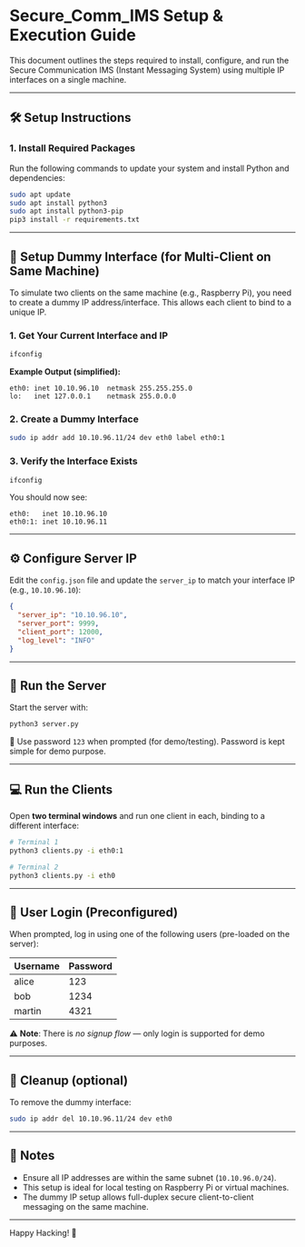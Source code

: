 # Secure_Comm_IMS Setup & Execution Guide

This document outlines the steps required to install, configure, and run the Secure Communication IMS (Instant Messaging System) using multiple IP interfaces on a single machine.

---

## 🛠️ Setup Instructions

### 1. Install Required Packages

Run the following commands to update your system and install Python and dependencies:

```bash
sudo apt update
sudo apt install python3
sudo apt install python3-pip
pip3 install -r requirements.txt
```

---

## 🧪 Setup Dummy Interface (for Multi-Client on Same Machine)

To simulate two clients on the same machine (e.g., Raspberry Pi), you need to create a dummy IP address/interface. This allows each client to bind to a unique IP.

### 1. Get Your Current Interface and IP

```bash
ifconfig
```

**Example Output (simplified):**

```text
eth0: inet 10.10.96.10  netmask 255.255.255.0
lo:   inet 127.0.0.1    netmask 255.0.0.0
```

### 2. Create a Dummy Interface

```bash
sudo ip addr add 10.10.96.11/24 dev eth0 label eth0:1
```

### 3. Verify the Interface Exists

```bash
ifconfig
```

You should now see:

```text
eth0:   inet 10.10.96.10
eth0:1: inet 10.10.96.11
```

---

## ⚙️ Configure Server IP

Edit the `config.json` file and update the `server_ip` to match your interface IP (e.g., `10.10.96.10`):

```json
{
  "server_ip": "10.10.96.10",
  "server_port": 9999,
  "client_port": 12000,
  "log_level": "INFO"
}
```

---

## 🚀 Run the Server

Start the server with:

```bash
python3 server.py
```

🔐 Use password `123` when prompted (for demo/testing). Password is kept simple for demo purpose.

---

## 💻 Run the Clients

Open **two terminal windows** and run one client in each, binding to a different interface:

```bash
# Terminal 1
python3 clients.py -i eth0:1

# Terminal 2
python3 clients.py -i eth0
```

---

## 👤 User Login (Preconfigured)

When prompted, log in using one of the following users (pre-loaded on the server):

| Username | Password |
|----------|----------|
| alice    | 123      |
| bob      | 1234     |
| martin   | 4321     |

⚠️ **Note**: There is *no signup flow* — only login is supported for demo purposes.

---

## 🧼 Cleanup (optional)

To remove the dummy interface:

```bash
sudo ip addr del 10.10.96.11/24 dev eth0
```

---

## 📢 Notes

- Ensure all IP addresses are within the same subnet (`10.10.96.0/24`).
- This setup is ideal for local testing on Raspberry Pi or virtual machines.
- The dummy IP setup allows full-duplex secure client-to-client messaging on the same machine.

---

Happy Hacking! 🔐
